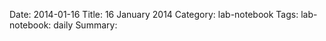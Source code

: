 Date: 2014-01-16
Title: 16 January 2014
Category: lab-notebook
Tags: lab-notebook: daily
Summary: 




